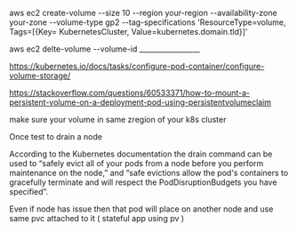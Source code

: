 aws ec2 create-volume --size 10 --region your-region --availability-zone your-zone --volume-type gp2 --tag-specifications 'ResourceType=volume, Tags=[{Key= KubernetesCluster, Value=kubernetes.domain.tld}]'


aws ec2 delte-volume --volume-id _________________



https://kubernetes.io/docs/tasks/configure-pod-container/configure-volume-storage/

https://stackoverflow.com/questions/60533371/how-to-mount-a-persistent-volume-on-a-deployment-pod-using-persistentvolumeclaim

make sure your volume in same zregion of your k8s cluster


Once test to drain a node 

According to the Kubernetes documentation the drain command can be used to “safely evict all of your pods from a node before you perform maintenance on the node,” and “safe evictions allow the pod's containers to gracefully terminate and will respect the PodDisruptionBudgets you have specified”.

Even if node has issue then that pod will place on another node and use same pvc attached to it ( stateful app using pv ) 





